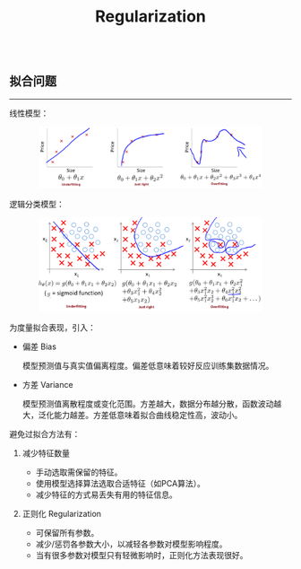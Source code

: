 # <center>Regularization</center>

<br></br>



## 拟合问题
----
线性模型：
<p align="center">
  <img src="./Images/fit1.png" width = "400"/>
</p>

逻辑分类模型：
<p align="center">
  <img src="./Images/fit2.png" width = "400"/>
</p>

为度量拟合表现，引入：

* 偏差 Bias

    模型预测值与真实值偏离程度。偏差低意味着较好反应训练集数据情况。

* 方差 Variance

    模型预测值离散程度或变化范围。方差越大，数据分布越分散，函数波动越大，泛化能力越差。方差低意味着拟合曲线稳定性高，波动小。

避免过拟合方法有：

1. 减少特征数量

    * 手动选取需保留的特征。
    * 使用模型选择算法选取合适特征（如PCA算法）。
    * 减少特征的方式易丢失有用的特征信息。

2. 正则化 Regularization

    * 可保留所有参数。
    * 减少/惩罚各参数大小，以减轻各参数对模型影响程度。
    * 当有很多参数对模型只有轻微影响时，正则化方法表现很好。